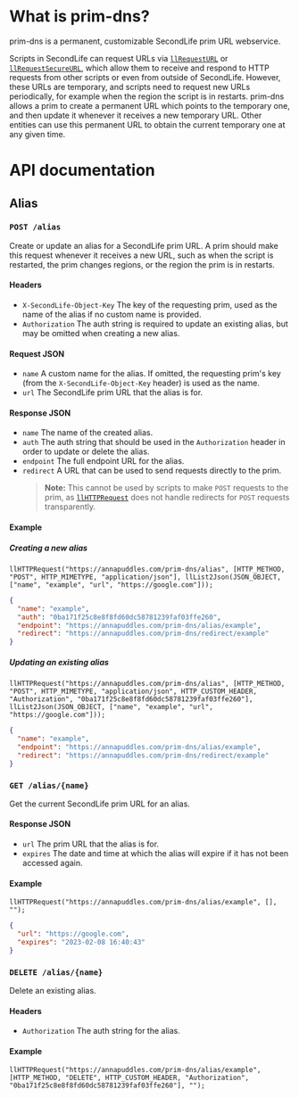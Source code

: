 # What is prim-dns?

prim-dns is a permanent, customizable SecondLife prim URL webservice.

Scripts in SecondLife can request URLs via [`llRequestURL`](https://wiki.secondlife.com/wiki/LlRequestURL) or [`llRequestSecureURL`](https://wiki.secondlife.com/wiki/LlRequestSecureURL), which allow them to receive and respond to HTTP requests from other scripts or even from outside of SecondLife. However, these URLs are temporary, and scripts need to request new URLs periodically, for example when the region the script is in restarts. prim-dns allows a prim to create a permanent URL which points to the temporary one, and then update it whenever it receives a new temporary URL. Other entities can use this permanent URL to obtain the current temporary one at any given time.

# API documentation

## Alias

### `POST /alias`

Create or update an alias for a SecondLife prim URL. A prim should make this request whenever it receives a new URL, such as when the script is restarted, the prim changes regions, or the region the prim is in restarts.

#### Headers
- `X-SecondLife-Object-Key` The key of the requesting prim, used as the name of the alias if no custom name is provided.
- `Authorization` The auth string is required to update an existing alias, but may be omitted when creating a new alias.

#### Request JSON
- `name` A custom name for the alias. If omitted, the requesting prim's key (from the `X-SecondLife-Object-Key` header) is used as the name.
- `url` The SecondLife prim URL that the alias is for.

#### Response JSON
- `name` The name of the created alias.
- `auth` The auth string that should be used in the `Authorization` header in order to update or delete the alias.
- `endpoint` The full endpoint URL for the alias.
- `redirect` A URL that can be used to send requests directly to the prim.
  > **Note:** This cannot be used by scripts to make `POST` requests to the prim, as [`llHTTPRequest`](https://wiki.secondlife.com/wiki/LlHTTPRequest) does not handle redirects for `POST` requests transparently.

#### Example

##### Creating a new alias
```lsl
llHTTPRequest("https://annapuddles.com/prim-dns/alias", [HTTP_METHOD, "POST", HTTP_MIMETYPE, "application/json"], llList2Json(JSON_OBJECT, ["name", "example", "url", "https://google.com"]));
```
```json
{
  "name": "example",
  "auth": "0ba171f25c8e8f8fd60dc58781239faf03ffe260",
  "endpoint": "https://annapuddles.com/prim-dns/alias/example",
  "redirect": "https://annapuddles.com/prim-dns/redirect/example"
}
```

##### Updating an existing alias
```lsl
llHTTPRequest("https://annapuddles.com/prim-dns/alias", [HTTP_METHOD, "POST", HTTP_MIMETYPE, "application/json", HTTP_CUSTOM_HEADER, "Authorization", "0ba171f25c8e8f8fd60dc58781239faf03ffe260"], llList2Json(JSON_OBJECT, ["name", "example", "url", "https://google.com"]));
```
```json
{
  "name": "example",
  "endpoint": "https://annapuddles.com/prim-dns/alias/example",
  "redirect": "https://annapuddles.com/prim-dns/redirect/example"
}
```

### `GET /alias/{name}`

Get the current SecondLife prim URL for an alias.

#### Response JSON
- `url` The prim URL that the alias is for.
- `expires` The date and time at which the alias will expire if it has not been accessed again.

#### Example
```lsl
llHTTPRequest("https://annapuddles.com/prim-dns/alias/example", [], "");
```
```json
{
  "url": "https://google.com",
  "expires": "2023-02-08 16:40:43"
}
```

### `DELETE /alias/{name}`

Delete an existing alias.

#### Headers
- `Authorization` The auth string for the alias.

#### Example
```lsl
llHTTPRequest("https://annapuddles.com/prim-dns/alias/example", [HTTP_METHOD, "DELETE", HTTP_CUSTOM_HEADER, "Authorization", "0ba171f25c8e8f8fd60dc58781239faf03ffe260"], "");
```
